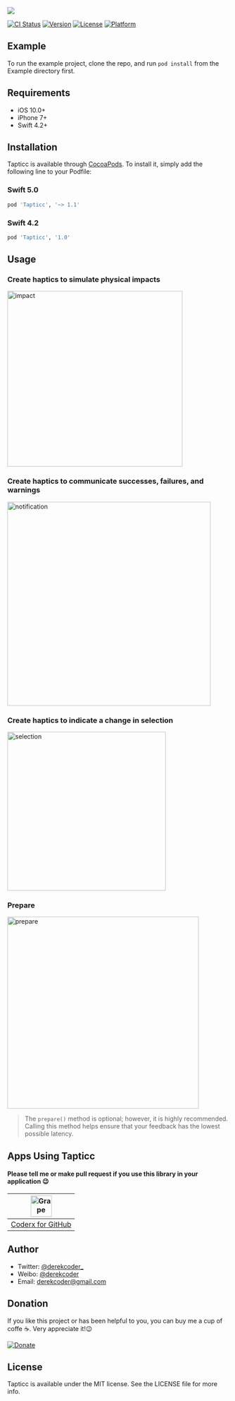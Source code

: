 ![](/Tapticc/Assets/tapticc.png)

[![CI Status](https://img.shields.io/travis/derekcoder@gmail.com/Tapticc.svg?style=flat)](https://travis-ci.org/derekcoder@gmail.com/Tapticc)
[![Version](https://img.shields.io/cocoapods/v/Tapticc.svg?style=flat)](https://cocoapods.org/pods/Tapticc)
[![License](https://img.shields.io/cocoapods/l/Tapticc.svg?style=flat)](https://cocoapods.org/pods/Tapticc)
[![Platform](https://img.shields.io/cocoapods/p/Tapticc.svg?style=flat)](https://cocoapods.org/pods/Tapticc)

## Example

To run the example project, clone the repo, and run `pod install` from the Example directory first.

## Requirements

- iOS 10.0+
- iPhone 7+
- Swift 4.2+

## Installation

Tapticc is available through [CocoaPods](https://cocoapods.org). To install
it, simply add the following line to your Podfile:

### Swift 5.0

```ruby
pod 'Tapticc', '~> 1.1'
```

### Swift 4.2

```ruby
pod 'Tapticc', '1.0'
```

## Usage

### Create haptics to simulate physical impacts

<img src="/Tapticc/Assets/impact.png" alt="impact" width="398" />

### Create haptics to communicate successes, failures, and warnings

<img src="/Tapticc/Assets/notification.png" alt="notification" width="462" />

### Create haptics to indicate a change in selection

<img src="/Tapticc/Assets/selection.png" alt="selection" width="360" />

### Prepare

<img src="/Tapticc/Assets/prepare.png" alt="prepare" width="435" />

> The `prepare()` method is optional; however, it is highly recommended. Calling this method helps ensure that your feedback has the lowest possible latency.

## Apps Using Tapticc

#### Please tell me or make pull request if you use this library in your application 😉 

|<img alt="Grape" src="https://is2-ssl.mzstatic.com/image/thumb/Purple123/v4/0c/80/87/0c8087b1-c31f-1226-6f6f-be7230bc0c88/source/100x100bb.jpg" width="48">| 
| :---: |
| [Coderx for GitHub](https://itunes.apple.com/app/apple-store/id1371929193?mt=8) | 

## Author

- Twitter: [@derekcoder_](https://twitter.com/derekcoder_)
- Weibo: [@derekcoder](https://weibo.com/u/6155322764)
- Email: derekcoder@gmail.com

## Donation
If you like this project or has been helpful to you, you can buy me a cup of coffe ☕️. Very appreciate it!😉 

[![Donate](https://img.shields.io/badge/Donate-PayPal-green.svg)](http://paypal.me/derekcoder)

## License

Tapticc is available under the MIT license. See the LICENSE file for more info.
